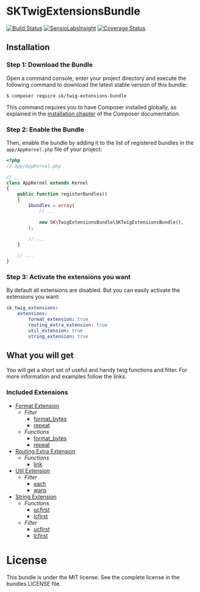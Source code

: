 SKTwigExtensionsBundle
======================

[![Build Status](https://api.travis-ci.org/skroczek/SKTwigExtensionsBundle.svg?branch=master)](https://travis-ci.org/skroczek/SKTwigExtensionsBundle) [![SensioLabsInsight](https://insight.sensiolabs.com/projects/188ea27b-9694-4712-8782-e80596550065/mini.png)](https://insight.sensiolabs.com/projects/188ea27b-9694-4712-8782-e80596550065) [![Coverage Status](https://coveralls.io/repos/github/skroczek/SKTwigExtensionsBundle/badge.svg?branch=master)](https://coveralls.io/github/skroczek/SKTwigExtensionsBundle?branch=master)

Installation
------------

### Step 1: Download the Bundle


Open a command console, enter your project directory and execute the
following command to download the latest stable version of this bundle:

```console
$ composer require sk/twig-extensions-bundle
```

This command requires you to have Composer installed globally, as explained
in the [installation chapter](https://getcomposer.org/doc/00-intro.md)
of the Composer documentation.

### Step 2: Enable the Bundle

Then, enable the bundle by adding it to the list of registered bundles
in the `app/AppKernel.php` file of your project:

```php
<?php
// app/AppKernel.php

// ...
class AppKernel extends Kernel
{
    public function registerBundles()
    {
        $bundles = array(
            // ...

            new SK\TwigExtensionsBundle\SKTwigExtensionsBundle(),
        );

        // ...
    }

    // ...
}
```

### Step 3: Activate the extensions you want

By default all extensions are disabled. But you can easily activate the extensions you want:

```yml
sk_twig_extensions:
    extensions:
        format_extension: true
        routing_extra_extension: true
        util_extension: true
        string_extension: true
```

What you will get
-----------------

You will get a short set of useful and handy twig functions and filter. For more information and examples follow the links. 

### Included Extensions

* [Format Extension](Resources/doc/FormatExtension.md)
  * *Filter*
    * [format_bytes](Resources/doc/FormatExtension.md#filter-format_bytes)
    * [repeat](Resources/doc/FormatExtension.md#filter-repeat)
  * *Functions*
    * [format_bytes](Resources/doc/FormatExtension.md#function-format_bytes)
    * [repeat](Resources/doc/FormatExtension.md#function-format_bytes)
* [Routing Extra Extension](Resources/doc/RoutingExtraExtension.md)
  * *Functions*
    * [link](Resources/doc/RoutingExtraExtension.md#function-link)
* [Util Extension](Resources/doc/UtilExtension.md)
  * *Filter*
    * [each](Resources/doc/UtilExtension.md#filter-each)
    * [warp](Resources/doc/UtilExtension.md#filter-wrap)
* [String Extension](Resources/doc/StringExtension.md)
  * *Functions*
    * [ucfirst](Resources/doc/StringExtension.md#function-ucfirst)
    * [lcfirst](Resources/doc/StringExtension.md#function-lcfirst)
  * *Filter*
    * [ucfirst](Resources/doc/StringExtension.md#filter-ucfirst)
    * [lcfirst](Resources/doc/StringExtension.md#filter-lcfirst) 

License
==========

This bundle is under the MIT license. See the complete license in the bundles LICENSE file.
